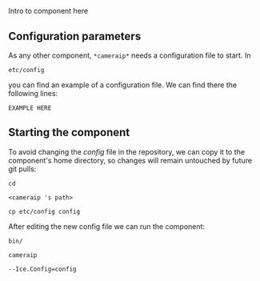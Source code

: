 ```
```
#
``` cameraip
```
Intro to component here


## Configuration parameters
As any other component,
``` *cameraip* ```
needs a configuration file to start. In

    etc/config

you can find an example of a configuration file. We can find there the following lines:

    EXAMPLE HERE

    
## Starting the component
To avoid changing the *config* file in the repository, we can copy it to the component's home directory, so changes will remain untouched by future git pulls:

    cd

``` <cameraip 's path> ```

    cp etc/config config
    
After editing the new config file we can run the component:

    bin/

```cameraip ```

    --Ice.Config=config
